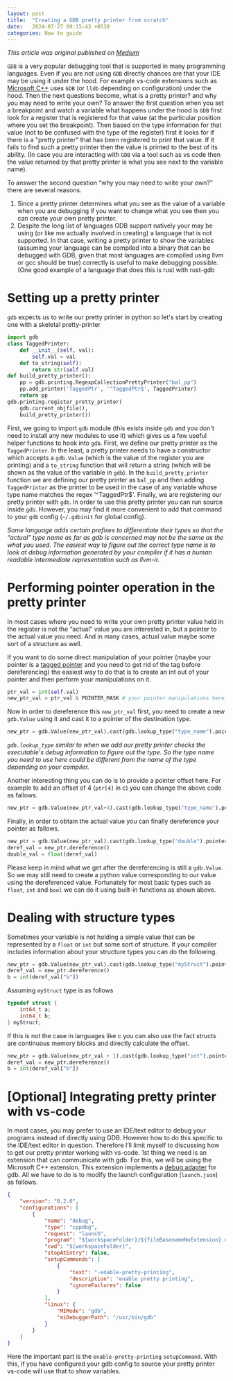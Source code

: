 ```yaml
---
layout: post
title:  "Creating a GDB pretty printer from scratch"
date:   2024-07-27 09:15:43 +0530
categories: How to guide
---
```

_This article was original published on [Medium](https://medium.com/@hpheshan/creating-a-gdb-pretty-printer-from-scratch-3087aabed1c9)_

`GDB` is a very popular debugging tool that is supported in many programming languages. Even if you are not using `GDB` directly chances are that your IDE may be using it under the hood. For example vs-code extensions such as [Microsoft C++](https://marketplace.visualstudio.com/items?itemName=ms-vscode.cpptools) uses `GDB` (or `lldb` depending on configuration) under the hood. Then the next questions become, what is a pretty printer? and why you may need to write your own? To answer the first question when you set a breakpoint and watch a variable what happens under the hood is `GDB` first look for a register that is registered for that value (at the particular position where you set the breakpoint). Then based on the type information for that value (not to be confused with the type of the register) first it looks for if there is a "pretty printer" that has been registered to print that value. If it fails to find such a pretty printer then the value is printed to the best of its ability. (In case you are interacting with `GDB` via a tool such as vs code then the value returned by that pretty printer is what you see next to the variable name).

To answer the second question “why you may need to write your own?” there are several reasons.
1. Since a pretty printer determines what you see as the value of a variable when you are debugging if you want to change what you see then you can create your own pretty printer.
2. Despite the long list of languages GDB support natively your may be using (or like me actually involved in creating) a language that is not supported. In that case, writing a pretty printer to show the variables (assuming your language can be compiled into a binary that can be debugged with GDB, given that most languages are compiled using llvm or gcc should be true) correctly is useful to make debugging possible. (One good example of a language that does this is rust with rust-gdb

# Setting up a pretty printer
`gdb` expects us to write our pretty printer in python so let's start by creating one with a skeletal pretty-printer

```python
import gdb
class TaggedPrinter:
    def __init__(self, val):
        self.val = val
    def to_string(self):
        return str(self.val)
def build_pretty_printer():
    pp = gdb.printing.RegexpCollectionPrettyPrinter("bal_pp")
    pp.add_printer('TaggedPtr', '^TaggedPtr$', TaggedPrinter)
    return pp
gdb.printing.register_pretty_printer(
    gdb.current_objfile(),
    build_pretty_printer())
```

First, we going to import `gdb` module (this exists inside `gdb` and you don't need to install any new modules to use it) which gives us a few useful helper functions to hook into `gdb`. First, we define our pretty printer as the `TaggedPrinter`. In the least, a pretty printer needs to have a constructor which accepts a `gdb.Value` (which is the value of the register you are printing) and a `to_string` function that will return a string (which will be shown as the value of the variable in `gdb`). In the `build_pretty_printer` function we are defining our pretty printer as `bal_pp` and then adding `TaggedPrinter` as the printer to be used in the case of any variable whose type name matches the regex '^TaggedPtr$'. Finally, we are registering our pretty printer with `gdb`. In order to use this pretty printer you can run source <path to py file> inside `gdb`. However, you may find it more convenient to add that command to your `gdb` config (`~/.gdbinit` for global config).

_Some language adds certain prefixes to differentiate their types so that the “actual” type name as far as gdb is concerned may not be the same as the what you used. The easiest way to figure out the correct type name is to look at debug information generated by your compiler if it has a human readable intermediate representation such as llvm-ir._

# Performing pointer operation in the pretty printer
In most cases where you need to write your own pretty printer value held in the register is not the “actual” value you are interested in, but a pointer to the actual value you need. And in many cases, actual value maybe some sort of a structure as well.

If you want to do some direct manipulation of your pointer (maybe your pointer is a [tagged pointer](https://en.wikipedia.org/wiki/Tagged_pointer) and you need to get rid of the tag before dereferencing) the easiest way to do that is to create an int out of your pointer and then perform your manipulations on it.

```python
ptr_val = int(self.val)
new_ptr_val = ptr_val & POINTER_MASK # your pointer manipulations here
```

Now in order to dereference this `new_ptr_val` first, you need to create a new `gdb.Value` using it and cast it to a pointer of the destination type.

```python
new_ptr = gdb.Value(new_ptr_val).cast(gdb.lookup_type("type_name").pointer())
```

_`gdb.lookup_type` similar to when we add our pretty printer checks the executable's debug information to figure out the type. So the type name you need to use here could be different from the name of the type depending on your compiler._

Another interesting thing you can do is to provide a pointer offset here. For example to add an offset of 4 (`ptr[4]` in c) you can change the above code as fallows.

```python
new_ptr = gdb.Value(new_ptr_val+4).cast(gdb.lookup_type("type_name").pointer())
```

Finally, in order to obtain the actual value you can finally dereference your pointer as fallows.

```python
new_ptr = gdb.Value(new_ptr_val).cast(gdb.lookup_type("double").pointer())
deref_val = new_ptr.dereference()
double_val = float(deref_val)
```

Please keep in mind what we get after the dereferencing is still a `gdb.Value`. So we may still need to create a python value corresponding to our value using the dereferenced value. Fortunately for most basic types such as `float`, `int` and `bool` we can do it using built-in functions as shown above.

# Dealing with structure types

Sometimes your variable is not holding a simple value that can be represented by a `float` or `int` but some sort of structure. If your compiler includes information about your structure types you can do the following.

```python
new_ptr = gdb.Value(new_ptr_val).cast(gdb.lookup_type("myStruct").pointer())
deref_val = new_ptr.dereference()
b = int(deref_val["b"])
```

Assuming `myStruct` type is as follows

```c
typedef struct {
    int64_t a;
    int64_t b;
} myStruct;
```

If this is not the case in languages like c you can also use the fact structs are continuous memory blocks and directly calculate the offset.

```python
new_ptr = gdb.Value(new_ptr_val + 1).cast(gdb.lookup_type("int").pointer())
deref_val = new_ptr.dereference()
b = int(deref_val["b"])
```

# [Optional] Integrating pretty printer with vs-code

In most cases, you may prefer to use an IDE/text editor to debug your programs instead of directly using GDB. However how to do this specific to the IDE/text editor in question. Therefore I’ll limit myself to discussing how to get our pretty printer working with vs-code. 1st thing we need is an extension that can communicate with gdb. For this, we will be using the Microsoft C++ extension. This extension implements a [debug adapter](https://microsoft.github.io/debug-adapter-protocol/) for gdb. All we have to do is to modify the launch configuration (`launch.json`) as follows.

```json
{
    "version": "0.2.0",
    "configurations": [
        {
            "name": "debug",
            "type": "cppdbg",
            "request": "launch",
            "program": "${workspaceFolder}/${fileBasenameNoExtension}.exe", // path to exe file
            "cwd": "${workspaceFolder}",
            "stopAtEntry": false,
            "setupCommands": [
                {
                    "text": "-enable-pretty-printing",
                    "description": "enable pretty printing",
                    "ignoreFailures": false
                }
            ],
            "linux": {
                "MIMode": "gdb",
                "miDebuggerPath": "/usr/bin/gdb"
            }
        }
    ]
}
```

Here the important part is the `enable-pretty-printing` `setupCommand`. With this, if you have configured your gdb config to source your pretty printer vs-code will use that to show variables.
